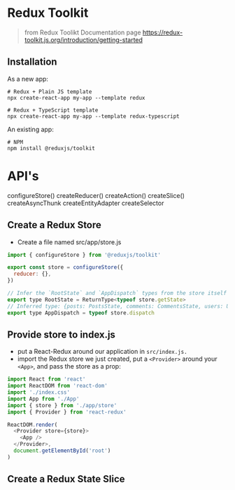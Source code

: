 # Redux Toolkit

> from Redux Toolikt Documentation page https://redux-toolkit.js.org/introduction/getting-started

## Installation

As a new app:

```
# Redux + Plain JS template
npx create-react-app my-app --template redux

# Redux + TypeScript template
npx create-react-app my-app --template redux-typescript
```

An existing app:

```
# NPM
npm install @reduxjs/toolkit
```
# API's

configureStore()
createReducer()
createAction()
createSlice()
createAsyncThunk
createEntityAdapter
createSelector



## Create a Redux Store

- Create a file named src/app/store.js

``` javascript
import { configureStore } from '@reduxjs/toolkit'

export const store = configureStore({
  reducer: {},
})

// Infer the `RootState` and `AppDispatch` types from the store itself
export type RootState = ReturnType<typeof store.getState>
// Inferred type: {posts: PostsState, comments: CommentsState, users: UsersState}
export type AppDispatch = typeof store.dispatch
```

## Provide store to index.js

 - put a React-Redux <Provider> around our application in `src/index.js.` 
 - import the Redux store we just created, put a `<Provider>` around your `<App>`, and pass the store as a prop:
``` javascript
import React from 'react'
import ReactDOM from 'react-dom'
import './index.css'
import App from './App'
import { store } from './app/store'
import { Provider } from 'react-redux'

ReactDOM.render(
  <Provider store={store}>
    <App />
  </Provider>,
  document.getElementById('root')
)
```

## Create a Redux State Slice
